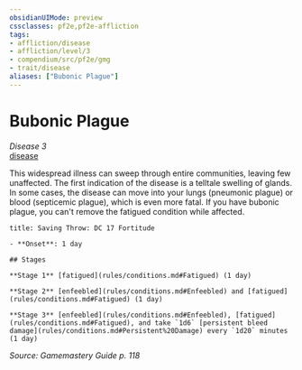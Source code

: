 ```yaml
---
obsidianUIMode: preview
cssclasses: pf2e,pf2e-affliction
tags:
- affliction/disease
- affliction/level/3
- compendium/src/pf2e/gmg
- trait/disease
aliases: ["Bubonic Plague"]
---
```

# Bubonic Plague
*Disease 3*  
[disease](rules/traits/disease.md "Disease Effect Trait")  

This widespread illness can sweep through entire communities, leaving few unaffected. The first indication of the disease is a telltale swelling of glands. In some cases, the disease can move into your lungs (pneumonic plague) or blood (septicemic plague), which is even more fatal. If you have bubonic plague, you can't remove the fatigued condition while affected.

```ad-inline-affliction
title: Saving Throw: DC 17 Fortitude

- **Onset**: 1 day

## Stages

**Stage 1** [fatigued](rules/conditions.md#Fatigued) (1 day)

**Stage 2** [enfeebled](rules/conditions.md#Enfeebled) and [fatigued](rules/conditions.md#Fatigued) (1 day)

**Stage 3** [enfeebled](rules/conditions.md#Enfeebled), [fatigued](rules/conditions.md#Fatigued), and take `1d6` [persistent bleed damage](rules/conditions.md#Persistent%20Damage) every `1d20` minutes (1 day)
```

*Source: Gamemastery Guide p. 118*